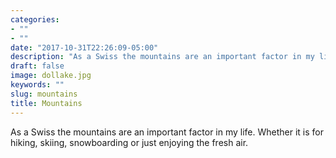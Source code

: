 ```yaml
---
categories:
- ""
- ""
date: "2017-10-31T22:26:09-05:00"
description: "As a Swiss the mountains are an important factor in my life. Whether it is for hiking, skiing, snowboarding or just enjoying the fresh air."
draft: false
image: dollake.jpg
keywords: ""
slug: mountains
title: Mountains
---
```



As a Swiss the mountains are an important factor in my life. Whether it is for hiking, skiing, snowboarding or just enjoying the fresh air.
